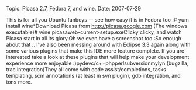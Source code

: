 Topic: Picasa 2.7, Fedora 7, and wine.
Date: 2007-07-29

This is for all you Ubuntu fanboys -- see how easy it is in Fedora too :\# yum install wine*Download Picasa from http://picasa.google.com (The windows executable)# wine picasaweb-current-setup.exeClicky clicky, and watch Picasa start in all its glory.Oh we even have a screenshot too :So enough about that .. I've also been messing around with Eclipse 3.3 again along with some various plugins that make this IDE more feature complete. If you are interested take a look at these plugins that will help make your development experience more enjoyable :)pydevc/c++phpperlsubversionmylyn (bugzilla, trac integration)They all come with code assist/completions, tasks templating, scm annotations (at least in svn plugin), gdb integration, and tons more.



